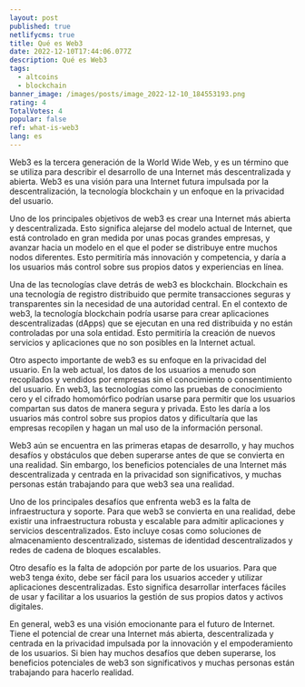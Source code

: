 ```yaml
---
layout: post
published: true
netlifycms: true
title: Qué es Web3
date: 2022-12-10T17:44:06.077Z
description: Qué es Web3
tags:
  - altcoins
  - blockchain
banner_image: /images/posts/image_2022-12-10_184553193.png
rating: 4
TotalVotes: 4
popular: false
ref: what-is-web3
lang: es
---
```

Web3 es la tercera generación de la World Wide Web, y es un término que se utiliza para describir el desarrollo de una Internet más descentralizada y abierta. Web3 es una visión para una Internet futura impulsada por la descentralización, la tecnología blockchain y un enfoque en la privacidad del usuario.

Uno de los principales objetivos de web3 es crear una Internet más abierta y descentralizada. Esto significa alejarse del modelo actual de Internet, que está controlado en gran medida por unas pocas grandes empresas, y avanzar hacia un modelo en el que el poder se distribuye entre muchos nodos diferentes. Esto permitiría más innovación y competencia, y daría a los usuarios más control sobre sus propios datos y experiencias en línea.

Una de las tecnologías clave detrás de web3 es blockchain. Blockchain es una tecnología de registro distribuido que permite transacciones seguras y transparentes sin la necesidad de una autoridad central. En el contexto de web3, la tecnología blockchain podría usarse para crear aplicaciones descentralizadas (dApps) que se ejecutan en una red distribuida y no están controladas por una sola entidad. Esto permitiría la creación de nuevos servicios y aplicaciones que no son posibles en la Internet actual.

Otro aspecto importante de web3 es su enfoque en la privacidad del usuario. En la web actual, los datos de los usuarios a menudo son recopilados y vendidos por empresas sin el conocimiento o consentimiento del usuario. En web3, las tecnologías como las pruebas de conocimiento cero y el cifrado homomórfico podrían usarse para permitir que los usuarios compartan sus datos de manera segura y privada. Esto les daría a los usuarios más control sobre sus propios datos y dificultaría que las empresas recopilen y hagan un mal uso de la información personal.

Web3 aún se encuentra en las primeras etapas de desarrollo, y hay muchos desafíos y obstáculos que deben superarse antes de que se convierta en una realidad. Sin embargo, los beneficios potenciales de una Internet más descentralizada y centrada en la privacidad son significativos, y muchas personas están trabajando para que web3 sea una realidad.

Uno de los principales desafíos que enfrenta web3 es la falta de infraestructura y soporte. Para que web3 se convierta en una realidad, debe existir una infraestructura robusta y escalable para admitir aplicaciones y servicios descentralizados. Esto incluye cosas como soluciones de almacenamiento descentralizado, sistemas de identidad descentralizados y redes de cadena de bloques escalables.

Otro desafío es la falta de adopción por parte de los usuarios. Para que web3 tenga éxito, debe ser fácil para los usuarios acceder y utilizar aplicaciones descentralizadas. Esto significa desarrollar interfaces fáciles de usar y facilitar a los usuarios la gestión de sus propios datos y activos digitales.

En general, web3 es una visión emocionante para el futuro de Internet. Tiene el potencial de crear una Internet más abierta, descentralizada y centrada en la privacidad impulsada por la innovación y el empoderamiento de los usuarios. Si bien hay muchos desafíos que deben superarse, los beneficios potenciales de web3 son significativos y muchas personas están trabajando para hacerlo realidad.